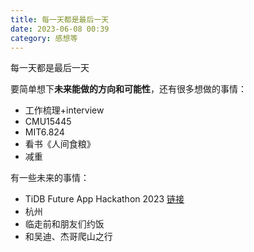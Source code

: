 ```yaml
---
title: 每一天都是最后一天
date: 2023-06-08 00:39
category: 感想等
---
```


每一天都是最后一天

<!--more-->

要简单想下**未来能做的方向和可能性**，还有很多想做的事情：
- 工作梳理+interview
- CMU15445
- MIT6.824
- 看书《人间食粮》
- 减重

有一些未来的事情：
- TiDB Future App Hackathon 2023 [链接](https://mp.weixin.qq.com/s/s8UaL5Orp7CORPRoAZlw8Q)
- 杭州
- 临走前和朋友们约饭
- 和吴迪、杰哥爬山之行